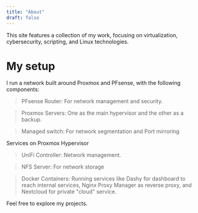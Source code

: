 ```yaml
---
title: "About"
draft: false
---
```


This site features a collection of my work, focusing on virtualization, cybersecurity, scripting, and Linux technologies.

# My setup

I run a network built around Proxmox and PFsense, with the following components:

> PFsense Router: For network management and security.

> Proxmox Servers: One as the main hypervisor and the other as a backup.

> Managed switch: For network segmentation and Port mirroring

Services on Proxmox Hypervisor

> UniFi Controller: Network management.

> NFS Server: For network storage

> Docker Containers: Running services like Dashy for dashboard to reach internal services, Nginx Proxy Manager as reverse proxy, and Nextcloud for private "cloud" service.

Feel free to explore my projects.


